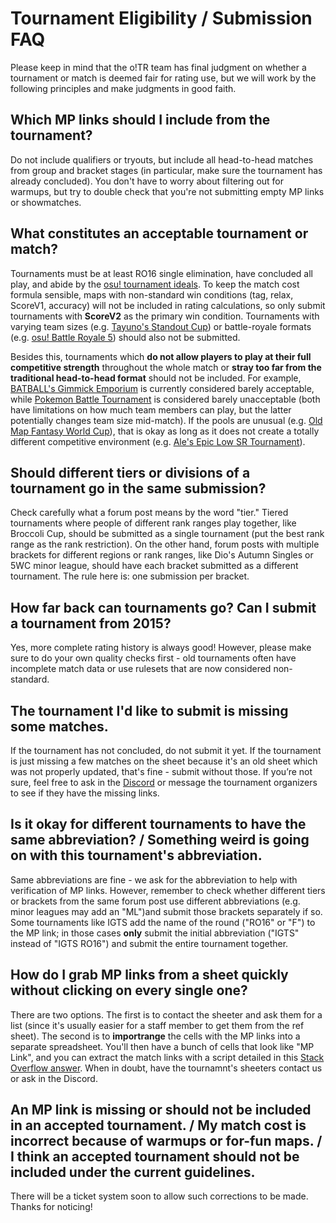 # Tournament Eligibility / Submission FAQ

Please keep in mind that the o!TR team has final judgment on whether a tournament or match is deemed fair for rating use, but we will work by the following principles and make judgments in good faith.

## Which MP links should I include from the tournament?
Do not include qualifiers or tryouts, but include all head-to-head matches from group and bracket stages (in particular, make sure the tournament has already concluded). You don't have to worry about filtering out for warmups, but try to double check that you're not submitting empty MP links or showmatches.

## What constitutes an acceptable tournament or match?
Tournaments must be at least RO16 single elimination, have concluded all play, and abide by the [osu! tournament ideals](https://osu.ppy.sh/wiki/en/Tournaments/Official_support#tournaments). To keep the match cost formula sensible, maps with non-standard win conditions (tag, relax, ScoreV1, accuracy) will not be included in rating calculations, so only submit tournaments with **ScoreV2** as the primary win condition. Tournaments with varying team sizes (e.g. [Tayuno's Standout Cup](https://osu.ppy.sh/community/forums/topics/1492360?n=1)) or battle-royale formats (e.g. [osu! Battle Royale 5](https://osu.ppy.sh/community/forums/topics/1502313?n=1)) should also not be submitted.

Besides this, tournaments which **do not allow players to play at their full competitive strength** throughout the whole match or **stray too far from the traditional head-to-head format** should not be included. For example, [BATBALL's Gimmick Emporium](https://osu.ppy.sh/community/forums/topics/1767170?n=1) is currently considered barely acceptable, while [Pokemon Battle Tournament](https://osu.ppy.sh/community/forums/topics/1790791?n=1) is considered barely unacceptable (both have limitations on how much team members can play, but the latter potentially changes team size mid-match). If the pools are unusual (e.g. [Old Map Fantasy World Cup](https://osu.ppy.sh/community/forums/topics/1359817?n=1)), that is okay as long as it does not create a totally different competitive environment (e.g. [Ale's Epic Low SR Tournament](https://osu.ppy.sh/community/forums/topics/1390305?n=1)). 

## Should different tiers or divisions of a tournament go in the same submission?
Check carefully what a forum post means by the word "tier." Tiered tournaments where people of different rank ranges play together, like Broccoli Cup, should be submitted as a single tournament (put the best rank range as the rank restriction). On the other hand, forum posts with multiple brackets for different regions or rank ranges, like Dio's Autumn Singles or 5WC minor league, should have each bracket submitted as a different tournament. The rule here is: one submission per bracket.

## How far back can tournaments go? Can I submit a tournament from 2015?
Yes, more complete rating history is always good! However, please make sure to do your own quality checks first - old tournaments often have incomplete match data or use rulesets that are now considered non-standard.

## The tournament I'd like to submit is missing some matches.
If the tournament has not concluded, do not submit it yet. If the tournament is just missing a few matches on the sheet because it's an old sheet which was not properly updated, that's fine - submit without those. If you’re not sure, feel free to ask in the [Discord](https://discord.gg/R53AwX2tJA) or message the tournament organizers to see if they have the missing links.

## Is it okay for different tournaments to have the same abbreviation? / Something weird is going on with this tournament's abbreviation.
Same abbreviations are fine - we ask for the abbreviation to help with verification of MP links. However, remember to check whether different tiers or brackets from the same forum post use different abbreviations (e.g. minor leagues may add an "ML")and submit those brackets separately if so. Some tournaments like IGTS add the name of the round ("RO16" or "F") to the MP link; in those cases **only** submit the initial abbreviation ("IGTS" instead of "IGTS RO16") and submit the entire tournament together.

## How do I grab MP links from a sheet quickly without clicking on every single one?
There are two options. The first is to contact the sheeter and ask them for a list (since it's usually easier for a staff member to get them from the ref sheet). The second is to **importrange** the cells with the MP links into a separate spreadsheet. You'll then have a bunch of cells that look like "MP Link", and you can extract the match links with a script detailed in this [Stack Overflow answer](https://stackoverflow.com/a/67206954). When in doubt, have the tournamnt's sheeters contact us or ask in the Discord.

## An MP link is missing or should not be included in an accepted tournament. / My match cost is incorrect because of warmups or for-fun maps. / I think an accepted tournament should not be included under the current guidelines.
There will be a ticket system soon to allow such corrections to be made. Thanks for noticing!
